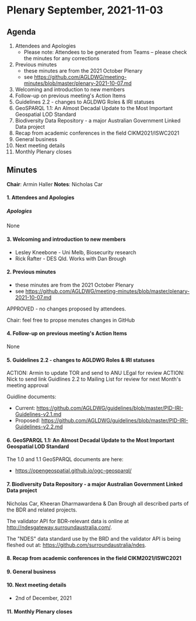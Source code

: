 # Plenary September, 2021-11-03

## Agenda

1. Attendees and Apologies
    * Please note: Attendees to be generated from Teams – please check the minutes for any corrections
2. Previous minutes
    * these minutes are from the 2021 October Plenary
    * see https://github.com/AGLDWG/meeting-minutes/blob/master/plenary-2021-10-07.md
3. Welcoming and introduction to new members
4. Follow-up on previous meeting's Action Items
5. Guidelines 2.2 - changes to AGLDWG Roles & IRI statuses
6. GeoSPARQL 1.1: An Almost Decadal Update to the Most Important Geospatial LOD Standard
7. Biodiversity Data Repository - a major Australian Government Linked Data project
8. Recap from academic conferences in the field CIKM2021/ISWC2021
9. General business 
10. Next meeting details
11. Monthly Plenary closes

## Minutes

**Chair**: Armin Haller
**Notes**: Nicholas Car  

#### 1. Attendees and Apologies
##### Apologies

None

#### 3. Welcoming and introduction to new members

* Lesley Kneebone - Uni Melb, Biosecurity research  
* Rick Rafter - DES Qld. Works with Dan Brough  
    
#### 2. Previous minutes

* these minutes are from the 2021 October Plenary
* see https://github.com/AGLDWG/meeting-minutes/blob/master/plenary-2021-10-07.md

APPROVED - no changes proposed by attendees.

Chair: feel free to propse menutes changes in GitHub

#### 4. Follow-up on previous meeting's Action Items

None

#### 5. Guidelines 2.2 - changes to AGLDWG Roles & IRI statuses

ACTION: Armin to update TOR and send to ANU LEgal for review
ACTION: Nick to send link Guidlines 2.2 to Mailing List for review for next Month's meeting approval

Guidline documents:  
* Current: https://github.com/AGLDWG/guidelines/blob/master/PID-IRI-Guidelines-v2.1.md 
* Proposed: https://github.com/AGLDWG/guidelines/blob/master/PID-IRI-Guidelines-v2.2.md

#### 6. GeoSPARQL 1.1: An Almost Decadal Update to the Most Important Geospatial LOD Standard

The 1.0 and 1.1 GeoSPARQL documents are here:

* https://opengeospatial.github.io/ogc-geosparql/

#### 7. Biodiversity Data Repository - a major Australian Government Linked Data project

Nicholas Car, Kheeran Dharmawardena & Dan Brough all described parts of the BDR and related projects.

The validator API for BDR-relevant data is online at http://ndesgateway.surroundaustralia.com/.

The "NDES" data standard use by the BRD and the validator API is being fleshed out at: https://github.com/surroundaustralia/ndes.

#### 8. Recap from academic conferences in the field CIKM2021/ISWC2021



#### 9. General business 

#### 10. Next meeting details

* 2nd of December, 2021

#### 11. Monthly Plenary closes
